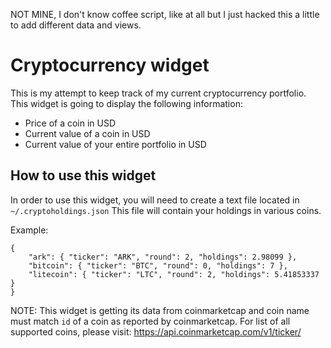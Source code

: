 NOT MINE, I don't know coffee script, like at all but I just hacked this a little to add different data and views. 

Cryptocurrency widget
=====================

This is my attempt to keep track of my current cryptocurrency portfolio. This widget is going to display the following information:
* Price of a coin in USD
* Current value of a coin in USD
* Current value of your entire portfolio in USD


How to use this widget
----------------------
In order to use this widget, you will need to create a text file located in `~/.cryptoholdings.json`
This file will contain your holdings in various coins.

Example:
```
{
    "ark": { "ticker": "ARK", "round": 2, "holdings": 2.98099 },
    "bitcoin": { "ticker": "BTC", "round": 0, "holdings": 7 },
    "litecoin": { "ticker": "LTC", "round": 2, "holdings": 5.41853337 }
}
```

NOTE: This widget is getting its data from coinmarketcap and coin name must match `id` of a coin as reported by coinmarketcap. For list of all supported coins, please visit: https://api.coinmarketcap.com/v1/ticker/
